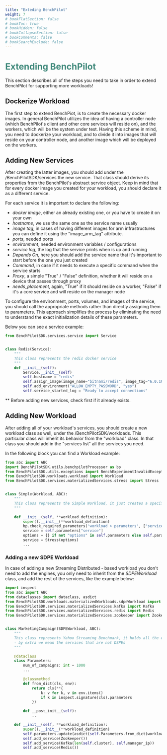 ```yaml
---
title: "Exteding BenchPilot"
weight: 7
# bookFlatSection: false
# bookToc: true
# bookHidden: false
# bookCollapseSection: false
# bookComments: false
# bookSearchExclude: false
---
```

# <strong style="color: #40897B">Extending BenchPilot</strong>
This section describes all of the steps you need to take in order to extend BenchPilot for supporting more workloads!

## Dockerize Workload
The first step to extend BenchPiot, is to create the necessary docker images. In general BenchPilot utilizes the idea of having a controller node (which BenchPilot's client and other core services will reside on), and the workers, which will be the system under test. Having this scheme in mind, you need to dockerize your workload, and to divide it into images that will reside on your controller node, and another image which will be deployed on the workers. 

## Adding New Services
After creating the latter images, you should add under the /BenchPilotSDK/services the new service. That class should derive its properties from the BenchPilot's abstract service object. Keep in mind that for every docker image you created for your workload, you should declare it as a different service.

For each service it is important to declare the following:
- <i>docker image</i>, either an already existing one, or you have to create it on your own
- <i>hostname</i>, we use the same one as the service name usually
- <i>image tag</i>, in cases of having different images for arm infrastructures you can define it using the "image_arm_tag" attribute.
- <i>ports</i>, needed ports
- <i>environment</i>, needed environment variables / configurations
- <i>service log</i>, the log that the service prints when is up and running
- <i>Depends On</i>, here you should add the service name that it's important to start before the one you just created
- <i>Command</i>, in case if it needs to execute a specific command when the service starts
- <i>Proxy</i>, a simple "True" / "False" definition, whether it will reside on a device that passes through proxy
- <i>needs_placement</i>, again, "True" if it should reside on a worker, "False" if it's a core service and will reside on the manager node

To configure the environment, ports, volumes, and images of the service, you should call the appropriate methods rather than directly assigning them to parameters. This approach simplifies the process by eliminating the need to understand the exact initialization details of these parameters.

Below you can see a service example:
```python
from BenchPilotSDK.services.service import Service


class Redis(Service):
    """
    This class represents the redis docker service
    """
    def __init__(self):
        Service.__init__(self)
        self.hostname = "redis"
        self.assign_image(image_name="bitnami/redis", image_tag="6.0.10")
        self.add_environment("ALLOW_EMPTY_PASSWORD", "yes")
        self.service_started_log = "Ready to accept connections"

```

** Before adding new services, check first if it already exists.

## Adding New Workload
After adding all of your workload's services, you should create a new workload class as well, under the /BenchPilotSDK/workloads. This particular class will inherit its behavior from the "workload" class. In that class you should add in the "services list" all the services you need. 

In the following block you can find a Workload example:
```python
from abc import ABC
import BenchPilotSDK.utils.benchpilotProcessor as bp
from BenchPilotSDK.utils.exceptions import BenchExperimentInvalidException
from BenchPilotSDK.workloads.workload import Workload
from BenchPilotSDK.services.materializedServices.stress import Stress


class Simple(Workload, ABC):
    """
    This class represents the Simple Workload, it just creates a specific simple workload.
    """

    def __init__(self, **workload_definition):
        super().__init__(**workload_definition)
        bp.check_required_parameters('workload > parameters', ["service"], workload_definition["parameters"])
        service = self.parameters["service"]
        options = {} if not "options" in self.parameters else self.parameters["options"]
        service = Stress(options)
        ...

```

### Adding a new SDPE Workload
In case of adding a new Streaming Distributed - based workload you don't need to add the engines, you only need to inherit from the <i>SDPEWorkload</i> class, and add the rest of the services, like the example below: 

```python
import inspect
from abc import ABC
from dataclasses import dataclass, asdict
from BenchPilotSDK.workloads.materializedWorkloads.sdpeWorkload import SDPEWorkload
from BenchPilotSDK.services.materializedServices.kafka import Kafka
from BenchPilotSDK.services.materializedServices.redis import Redis
from BenchPilotSDK.services.materializedServices.zookeeper import Zookeeper


class MarketingCampaign(SDPEWorkload, ABC):
    """
    This class represents Yahoo Streaming Benchmark, it holds all the extra needed services.
    - by extra we mean the services that are not DSPEs
    """

    @dataclass
    class Parameters:
        num_of_campaigns: int = 1000
        ...

        @classmethod
        def from_dict(cls, env):
            return cls(**{
                k: v for k, v in env.items()
                if k in inspect.signature(cls).parameters
            })

        def __post_init__(self):
            ..

    def __init__(self, **workload_definition):
        super().__init__(**workload_definition)
        self.parameters.update(asdict(self.Parameters.from_dict(workload_definition)))
        self.add_service(Zookeeper())
        self.add_service(Kafka(len(self.cluster), self.manager_ip))
        self.add_service(Redis())

```